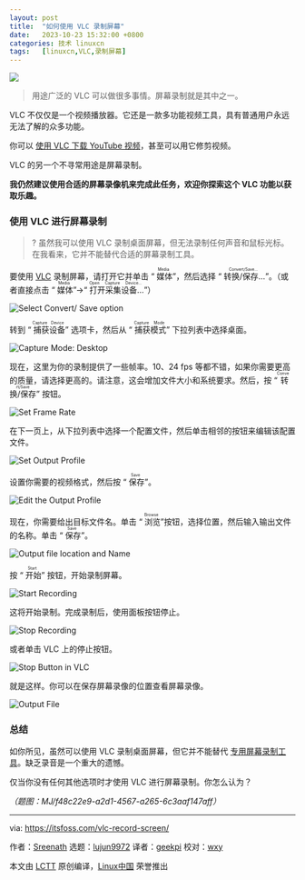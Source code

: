 ```yaml
---
layout: post
title:	"如何使用 VLC 录制屏幕"
date:	2023-10-23 15:32:00 +0800 
categories:	技术 linuxcn 
tags:	[linuxcn,VLC,录制屏幕]
---
```



![](/Asserts/Images/album/202310/23/153033pej4f9egegjbtbbs.jpg)



> 
> 用途广泛的 VLC 可以做很多事情。屏幕录制就是其中之一。
> 
> 
> 


VLC 不仅仅是一个视频播放器。它还是一款多功能视频工具，具有普通用户永远无法了解的众多功能。


你可以 [使用 VLC 下载 YouTube 视频](https://itsfoss.com/download-youtube-videos-vlc/)，甚至可以用它修剪视频。


VLC 的另一个不寻常用途是屏幕录制。


**我仍然建议使用合适的屏幕录像机来完成此任务，欢迎你探索这个 VLC 功能以获取乐趣。**


### 使用 VLC 进行屏幕录制



> 
> ? 虽然我可以使用 VLC 录制桌面屏幕，但无法录制任何声音和鼠标光标。在我看来，它并不能替代合适的屏幕录制工具。
> 
> 
> 


要使用 [VLC](https://www.videolan.org/vlc/) 录制屏幕，请打开它并单击 “<ruby> 媒体 <rt>  Media </rt></ruby>”，然后选择 “<ruby> 转换/保存… <rt>  Convert/Save... </rt></ruby>”。（或者直接点击 “<ruby> 媒体 <rt>  Media </rt></ruby>”→“<ruby> 打开采集设备… <rt>  Open Capture Device... </rt></ruby>”）


![Select Convert/ Save option](/Asserts/Images/album/202310/23/153200xuq9kygdkdudd18q.png)


转到 “<ruby> 捕获设备 <rt>  Capture Device </rt></ruby>” 选项卡，然后从 “<ruby> 捕获模式 <rt>  Capture Mode </rt></ruby>” 下拉列表中选择桌面。


![Capture Mode: Desktop](/Asserts/Images/album/202310/23/153201y0sovgu20mm0mugc.png)


现在，这里为你的录制提供了一些帧率。10、24 fps 等都不错，如果你需要更高的质量，请选择更高的。请注意，这会增加文件大小和系统要求。然后，按 “<ruby> 转换/保存 <rt>  Convert/Save </rt></ruby>” 按钮。


![Set Frame Rate](/Asserts/Images/album/202310/23/153201ruezjjnj5jgto57t.png)


在下一页上，从下拉列表中选择一个配置文件，然后单击相邻的按钮来编辑该配置文件。


![Set Output Profile](/Asserts/Images/album/202310/23/153202etqitx6t5xvi5zvn.png)


设置你需要的视频格式，然后按 “<ruby> 保存 <rt>  Save </rt></ruby>”。


![Edit the Output Profile](/Asserts/Images/album/202310/23/153203lf43m6zyww3h5f6y.png)


现在，你需要给出目标文件名。单击 “<ruby> 浏览 <rt>  Browse </rt></ruby>”按钮，选择位置，然后输入输出文件的名称。单击 “<ruby> 保存 <rt>  Save </rt></ruby>”。


![Output file location and Name](/Asserts/Images/album/202310/23/153203m76q57u503xh7jg5.png)


按 “<ruby> 开始 <rt>  Start </rt></ruby>” 按钮，开始录制屏幕。


![Start Recording](/Asserts/Images/album/202310/23/153204yun45x18ufzxcfuc.png)


这将开始录制。完成录制后，使用面板按钮停止。


![Stop Recording](/Asserts/Images/album/202310/23/153204wxwp9lcwtt5107p4.png)


或者单击 VLC 上的停止按钮。


![Stop Button in VLC](/Asserts/Images/album/202310/23/153204uooau3wvtt1aaaa3.png)


就是这样。你可以在保存屏幕录像的位置查看屏幕录像。


![Output File](/Asserts/Images/album/202310/23/153205scvykanka8phcnak.png)


### 总结


如你所见，虽然可以使用 VLC 录制桌面屏幕，但它并不能替代 [专用屏幕录制工具](https://itsfoss.com/best-linux-screen-recorders/)。缺乏录音是一个重大的遗憾。


仅当你没有任何其他选项时才使用 VLC 进行屏幕录制。你怎么认为？


*（题图：MJ/f48c22e9-a2d1-4567-a265-6c3aaf147aff）*




---


via: <https://itsfoss.com/vlc-record-screen/>


作者：[Sreenath](https://itsfoss.com/author/sreenath/) 选题：[lujun9972](https://github.com/lujun9972) 译者：[geekpi](https://github.com/geekpi) 校对：[wxy](https://github.com/wxy)


本文由 [LCTT](https://github.com/LCTT/TranslateProject) 原创编译，[Linux中国](https://linux.cn/) 荣誉推出
